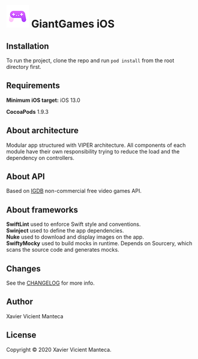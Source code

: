 
# ![GiantGames](/GiantGames/Resources/Assets.xcassets/AppIcon.appiconset/Icon-20x20@3x.png) GiantGames iOS

## Installation

To run the project, clone the repo and run `pod install` from the root directory first.

## Requirements

**Minimum iOS target:** iOS 13.0

**CocoaPods** 1.9.3

## About architecture

Modular app structured with VIPER architecture. All components of each module have their own responsibility trying to reduce the load and the dependency on controllers.

## About API

Based on [IGDB](https://api-docs.igdb.com) non-commercial free video games API.

## About frameworks

**SwiftLint** used to enforce Swift style and conventions.<br/>
**Swinject** used to define the app dependencies.<br/>
**Nuke** used to download and display images on the app.<br/>
**SwiftyMocky** used to build mocks in runtime. Depends on Sourcery, which scans the source code and generates mocks.

## Changes

See the [CHANGELOG](CHANGELOG.md) for more info.

## Author

Xavier Vicient Manteca

## License

Copyright © 2020 Xavier Vicient Manteca.
